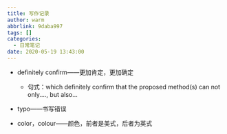 ```yaml
---
title: 写作记录
author: warm
abbrlink: 9daba997
tags: []
categories:
  - 日常笔记
date: 2020-05-19 13:43:00
---
```

* definitely confirm——更加肯定，更加确定

   * 句式：which definitely confirm that the proposed method(s) can not only...., but also...

* typo——书写错误
* color，colour——颜色，前者是美式，后者为英式